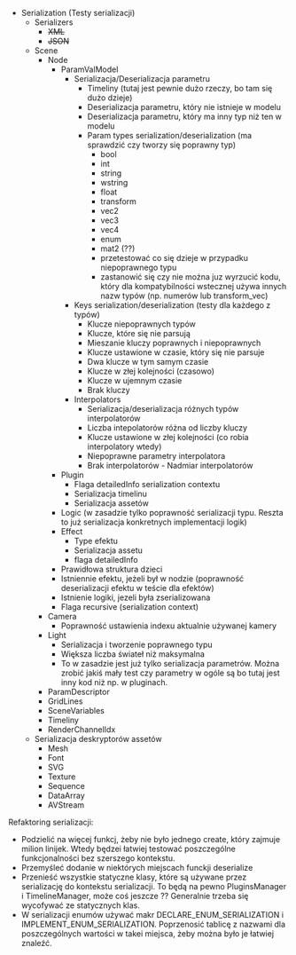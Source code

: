 - Serialization (Testy serializacji)
	- Serializers
		- ~~XML~~
		- ~~JSON~~
	- Scene
		- Node
			- ParamValModel
				- Serializacja/Deserializacja parametru
					- Timeliny (tutaj jest pewnie dużo rzeczy, bo tam się dużo dzieje)
					- Deserializacja parametru, który nie istnieje w modelu
					- Deserializacja parametru, który ma inny typ niż ten w modelu
					- Param types serialization/deserialization (ma sprawdzić czy tworzy się poprawny typ)
						- bool
						- int
						- string
						- wstring
						- float
						- transform
						- vec2
						- vec3
						- vec4
						- enum
						- mat2 (??)
						- przetestować co się dzieje w przypadku niepoprawnego typu
						- zastanowić się czy nie można juz wyrzucić kodu, który dla kompatybilności wstecznej
						używa innych nazw typów (np. numerów lub transform_vec)
				- Keys serialization/deserialization (testy dla każdego z typów)
					- Klucze niepoprawnych typów
					- Klucze, które się nie parsują
					- Mieszanie kluczy poprawnych i niepoprawnych
					- Klucze ustawione w czasie, który się nie parsuje
					- Dwa klucze w tym samym czasie
					- Klucze w złej kolejności (czasowo)
					- Klucze w ujemnym czasie
					- Brak kluczy
				- Interpolators
					- Serializacja/deserializacja różnych typów interpolatorów
					- Liczba intepolatorów różna od liczby kluczy
					- Klucze ustawione w złej kolejności (co robia interpolatory wtedy)
					- Niepoprawne parametry interpolatora
					- Brak interpolatorów
                                        - Nadmiar interpolatorów
			- Plugin
				- Flaga detailedInfo serialization contextu
				- Serializacja timelinu
				- Serializacja assetów
			- Logic (w zasadzie tylko poprawność serializacji typu. Reszta to już serializacja konkretnych implementacji logik)
			- Effect
				- Type efektu
				- Serializacja assetu
				- flaga detailedInfo
			- Prawidłowa struktura dzieci
			- Istniennie efektu, jeżeli był w nodzie (poprawność deserializacji efektu w teście dla efektów)
			- Istnienie logiki, jezeli była zserializowana
			- Flaga recursive (serialization context)
		- Camera
			- Poprawność ustawienia indexu aktualnie używanej kamery
		- Light
			- Serializacja i tworzenie poprawnego typu
			- Większa liczba świateł niż maksymalna
			- To w zasadzie jest już tylko serializacja parametrów. Można zrobić jakiś mały test czy parametry w ogóle są
			bo tutaj jest inny kod niż np. w pluginach.
		- ParamDescriptor
		- GridLines
		- SceneVariables
		- Timeliny
		- RenderChannelIdx
	- Serializacja deskryptorów assetów
		- Mesh
		- Font
		- SVG
		- Texture
		- Sequence
		- DataArray
		- AVStream
		
		
Refaktoring serializacji:

- Podzielić na więcej funkcj, żeby nie było jednego create, który zajmuje milion linijek. Wtedy będzei łatwiej
testować poszczególne funkcjonalności bez szerszego kontekstu.
- Przemyśleć dodanie w niektórych miejscach funckji deserialize
- Przenieść wszystkie statyczne klasy, które są używane przez serializację do kontekstu serializacji.
To będą na pewno PluginsManager i TimelineManager, może coś jeszcze ?? Generalnie trzeba się wycofywać ze statycznych klas.
- W serializacji enumów używać makr DECLARE_ENUM_SERIALIZATION i IMPLEMENT_ENUM_SERIALIZATION. Poprzenosić tablicę
z nazwami dla poszczególnych wartości w takei miejsca, żeby można było je łatwiej znaleźć.
